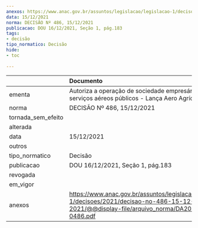 ```yaml
---
anexos: https://www.anac.gov.br/assuntos/legislacao/legislacao-1/decisoes/2021/decisao-no-486-15-12-2021/@@display-file/arquivo_norma/DA2021-0486.pdf
data: 15/12/2021
norma: DECISÃO Nº 486, 15/12/2021
publicacao: DOU 16/12/2021, Seção 1, pág.183
tags:
- decisão
tipo_normatico: Decisão
hide: 
- toc 
 
---
```


|                    | Documento                                                                                                                                     |
|:-------------------|:----------------------------------------------------------------------------------------------------------------------------------------------|
| ementa             | Autoriza a operação de sociedade empresária de serviços aéreos públicos - Lança Aero Agrícola Ltda.                                           |
| norma              | DECISÃO Nº 486, 15/12/2021                                                                                                                    |
| tornada_sem_efeito |                                                                                                                                               |
| alterada           |                                                                                                                                               |
| data               | 15/12/2021                                                                                                                                    |
| outros             |                                                                                                                                               |
| tipo_normatico     | Decisão                                                                                                                                       |
| publicacao         | DOU 16/12/2021, Seção 1, pág.183                                                                                                              |
| revogada           |                                                                                                                                               |
| em_vigor           |                                                                                                                                               |
| anexos             | https://www.anac.gov.br/assuntos/legislacao/legislacao-1/decisoes/2021/decisao-no-486-15-12-2021/@@display-file/arquivo_norma/DA2021-0486.pdf |